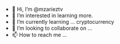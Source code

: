 - 👋 Hi, I’m @mzarieztv
- 👀 I’m interested in learning more.
- 🌱 I’m currently learning ... cryptocurrency 
- 💞️ I’m looking to collaborate on ...
- 📫 How to reach me ...

<!---
mzariez/mzarieztv is a ✨ special ✨ repository because its `README.md` (this file) appears on your GitHub profile.
You can click the Preview link to take a look at your changes.
--->
